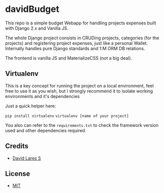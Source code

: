 # davidBudget

This repo is a simple budget Webapp for handling projects expenses built with Django 2.x and Vanilla JS.

The whole Django project consists in  CRUDing projects, categories (for the projects) and registering project expenses, just like a personal Wallet. Internally handles pure Django standards and 1:M ORM DB relations.

The frontend is vanilla JS and MaterializeCSS (not a big deal).

## Virtualenv

This is a key concept for running the project on a local environment, feel free to use it as you wish, but I strongly recommend it to isolate working environments and it's dependencies

Just a quick helper here:

`pip install virtualenv`
`virtualenv [name of your project]`

You also can refer to the `requirements.txt` to check the framework version used and other dependencies required.

## Credits

- [David Lares S](https;//twitter.com/davidlares3)

## License

- [MIT](https://opensource.org/licenses/MIT)
